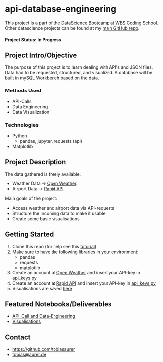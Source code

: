 # api-database-engineering
This project is a part of the [DataScience Bootcamp](https://www.wbscodingschool.com/data-science-bootcamp/) at [WBS Coding School](https://www.wbscodingschool.com/).   Other datascience projects can be found at my [main GitHub repo](https://github.com/tobiasaurer).

#### Project Status: In Progress

## Project Intro/Objective
The purpose of this project is to learn dealing with API's and JSON files.   
Data had to be requested, structured, and visualized. 
A database will be built in mySQL Workbench based on the data.

### Methods Used
* API-Calls 
* Data Engineering
* Data Visualization

### Technologies
* Python
  * pandas, jupyter, requests (api)
* Matplotlib

## Project Description
The data gathered is freely available:
* Weather Data -> [Open Weather](https://openweathermap.org/).  
* Airport Data -> [Rapid API](https://rapidapi.com/aedbx-aedbx/api/aerodatabox/)
  
Main goals of the project:  
* Access weather and airport data via API-requests
* Structure the incoming data to make it usable 
* Create some basic visualisations

## Getting Started

1. Clone this repo (for help see this [tutorial](https://help.github.com/articles/cloning-a-repository/)).
2. Make sure to have the following libraries in your environment:
    - pandas
    - requests
    - matplotlib
3. Create an account at [Open Weather](https://openweathermap.org/) and insert your API-key in [api_keys.py](https://github.com/tobiasaurer/api-database-engineering/blob/main/api_keys.py)
4. Create an account at [Rapid API](https://rapidapi.com/aedbx-aedbx/api/aerodatabox/) and insert your API-key in [api_keys.py](https://github.com/tobiasaurer/api-database-engineering/blob/main/api_keys.py)
5. Visualisations are saved [here](https://github.com/tobiasaurer/api-database-engineering/tree/main/visualisations)

## Featured Notebooks/Deliverables
* [API-Call and Data-Engineering](https://github.com/tobiasaurer/api-database-engineering/blob/main/api_requests_weather_flights.ipynb)
* [Visualisations](https://github.com/tobiasaurer/api-database-engineering/blob/main/visualisations.ipynb)

## Contact
* https://github.com/tobiasaurer
* tobias@aurer.de

